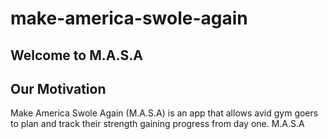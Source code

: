 # make-america-swole-again

## Welcome to M.A.S.A


## Our Motivation
Make America Swole Again (M.A.S.A) is an app that allows avid gym goers to plan and  track their strength gaining progress from day one. M.A.S.A  